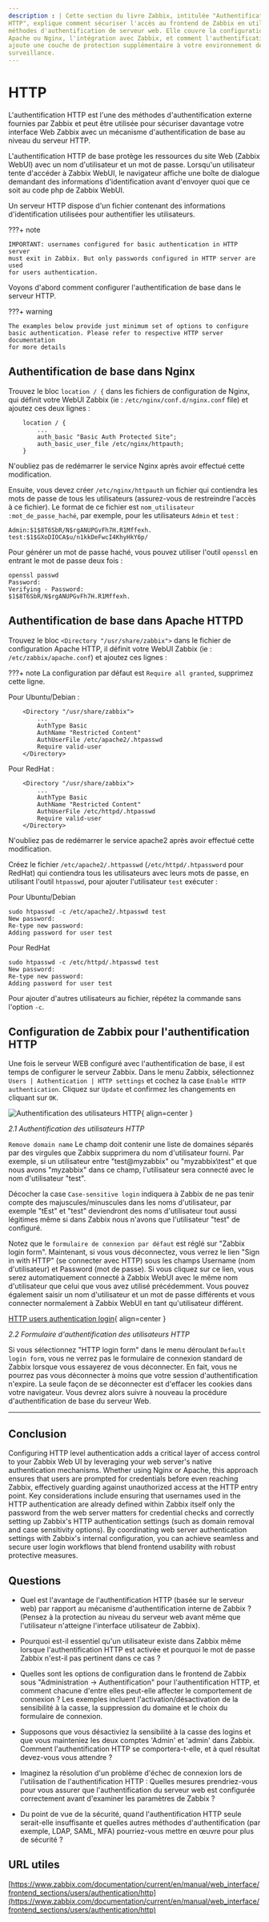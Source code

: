 ```yaml
---
description : | Cette section du livre Zabbix, intitulée "Authentification
HTTP", explique comment sécuriser l'accès au frontend de Zabbix en utilisant les
méthodes d'authentification de serveur web. Elle couvre la configuration avec
Apache ou Nginx, l'intégration avec Zabbix, et comment l'authentification HTTP
ajoute une couche de protection supplémentaire à votre environnement de
surveillance.
---
```


# HTTP

L'authentification HTTP est l'une des méthodes d'authentification externe
fournies par Zabbix et peut être utilisée pour sécuriser davantage votre
interface Web Zabbix avec un mécanisme d'authentification de base au niveau du
serveur HTTP.

L'authentification HTTP de base protège les ressources du site Web (Zabbix
WebUI) avec un nom d'utilisateur et un mot de passe. Lorsqu'un utilisateur tente
d'accéder à Zabbix WebUI, le navigateur affiche une boîte de dialogue demandant
des informations d'identification avant d'envoyer quoi que ce soit au code php
de Zabbix WebUI.

Un serveur HTTP dispose d'un fichier contenant des informations d'identification
utilisées pour authentifier les utilisateurs.

???+ note

    IMPORTANT: usernames configured for basic authentication in HTTP server
    must exit in Zabbix. But only passwords configured in HTTP server are used
    for users authentication.

Voyons d'abord comment configurer l'authentification de base dans le serveur
HTTP.

???+ warning

    The examples below provide just minimum set of options to configure
    basic authentication. Please refer to respective HTTP server documentation
    for more details

## Authentification de base dans Nginx

Trouvez le bloc `location / {` dans les fichiers de configuration de Nginx, qui
définit votre WebUI Zabbix (ie : `/etc/nginx/conf.d/nginx.conf` file) et ajoutez
ces deux lignes :

```
    location / {
        ...
        auth_basic "Basic Auth Protected Site";
        auth_basic_user_file /etc/nginx/httpauth;
    }
```

N'oubliez pas de redémarrer le service Nginx après avoir effectué cette
modification.

Ensuite, vous devez créer `/etc/nginx/httpauth` un fichier qui contiendra les
mots de passe de tous les utilisateurs (assurez-vous de restreindre l'accès à ce
fichier). Le format de ce fichier est `nom_utilisateur :mot_de_passe_haché`, par
exemple, pour les utilisateurs `Admin` et `test` :

```
Admin:$1$8T6SbR/N$rgANUPGvFh7H.R1Mffexh.
test:$1$GXoDIOCA$u/n1kkDeFwcI4KhyHkY6p/
```

Pour générer un mot de passe haché, vous pouvez utiliser l'outil `openssl` en
entrant le mot de passe deux fois :
```
openssl passwd
Password:
Verifying - Password:
$1$8T6SbR/N$rgANUPGvFh7H.R1Mffexh.
```

## Authentification de base dans Apache HTTPD

Trouvez le bloc `<Directory "/usr/share/zabbix">` dans le fichier de
configuration Apache HTTP, il définit votre WebUI Zabbix (ie :
`/etc/zabbix/apache.conf`) et ajoutez ces lignes :

???+ note La configuration par défaut est `Require all granted`, supprimez cette
ligne.

Pour Ubuntu/Debian :
```
    <Directory "/usr/share/zabbix">
        ...
        AuthType Basic
        AuthName "Restricted Content"
        AuthUserFile /etc/apache2/.htpasswd
        Require valid-user
    </Directory>
```

Pour RedHat :
```
    <Directory "/usr/share/zabbix">
        ...
        AuthType Basic
        AuthName "Restricted Content"
        AuthUserFile /etc/httpd/.htpasswd
        Require valid-user
    </Directory>
```

N'oubliez pas de redémarrer le service apache2 après avoir effectué cette
modification.

Créez le fichier `/etc/apache2/.httpasswd` (`/etc/httpd/.htpassword` pour
RedHat) qui contiendra tous les utilisateurs avec leurs mots de passe, en
utilisant l'outil `htpasswd`, pour ajouter l'utilisateur `test` exécuter :

Pour Ubuntu/Debian
```
sudo htpasswd -c /etc/apache2/.htpasswd test
New password: 
Re-type new password: 
Adding password for user test
```

Pour RedHat
```
sudo htpasswd -c /etc/httpd/.htpasswd test
New password: 
Re-type new password: 
Adding password for user test
```

Pour ajouter d'autres utilisateurs au fichier, répétez la commande sans l'option
`-c`.

## Configuration de Zabbix pour l'authentification HTTP

Une fois le serveur WEB configuré avec l'authentification de base, il est temps
de configurer le serveur Zabbix. Dans le menu Zabbix, sélectionnez `Users |
Authentication | HTTP settings` et cochez la case `Enable HTTP authentication`.
Cliquez sur `Update` et confirmez les changements en cliquant sur `OK`.

![Authentification des utilisateurs HTTP](ch02.1-http-auth-settings.png){
align=center }

_2.1 Authentification des utilisateurs HTTP_

`Remove domain name` Le champ doit contenir une liste de domaines séparés par
des virgules que Zabbix supprimera du nom d'utilisateur fourni. Par exemple, si
un utilisateur entre "test@myzabbix" ou "myzabbix\test" et que nous avons
"myzabbix" dans ce champ, l'utilisateur sera connecté avec le nom d'utilisateur
"test".

Décocher la case `Case-sensitive login` indiquera à Zabbix de ne pas tenir
compte des majuscules/minuscules dans les noms d'utilisateur, par exemple "tEst"
et "test" deviendront des noms d'utilisateur tout aussi légitimes même si dans
Zabbix nous n'avons que l'utilisateur "test" de configuré.

Notez que le `formulaire de connexion par défaut` est réglé sur "Zabbix login
form". Maintenant, si vous vous déconnectez, vous verrez le lien "Sign in with
HTTP" (se connecter avec HTTP) sous les champs Username (nom d'utilisateur) et
Password (mot de passe). Si vous cliquez sur ce lien, vous serez automatiquement
connecté à Zabbix WebUI avec le même nom d'utilisateur que celui que vous avez
utilisé précédemment. Vous pouvez également saisir un nom d'utilisateur et un
mot de passe différents et vous connecter normalement à Zabbix WebUI en tant
qu'utilisateur différent.

[HTTP users authentication login](ch02.2-http-auth-login.png){ align=center }

_2.2 Formulaire d'authentification des utilisateurs HTTP_

Si vous sélectionnez "HTTP login form" dans le menu déroulant `Default login
form`, vous ne verrez pas le formulaire de connexion standard de Zabbix lorsque
vous essayerez de vous déconnecter. En fait, vous ne pourrez pas vous
déconnecter à moins que votre session d'authentification n'expire. La seule
façon de se déconnecter est d'effacer les cookies dans votre navigateur. Vous
devrez alors suivre à nouveau la procédure d'authentification de base du serveur
Web.

---

## Conclusion

Configuring HTTP level authentication adds a critical layer of access control to
your Zabbix Web UI by leveraging your web server's native authentication
mechanisms. Whether using Nginx or Apache, this approach ensures that users are
prompted for credentials before even reaching Zabbix, effectively guarding
against unauthorized access at the HTTP entry point. Key considerations include
ensuring that usernames used in the HTTP authentication are already defined
within Zabbix itself only the password from the web server matters for
credential checks and correctly setting up Zabbix's HTTP authentication settings
(such as domain removal and case sensitivity options). By coordinating web
server authentication settings with Zabbix's internal configuration, you can
achieve seamless and secure user login workflows that blend frontend usability
with robust protective measures.

## Questions

- Quel est l'avantage de l'authentification HTTP (basée sur le serveur web) par
  rapport au mécanisme d'authentification interne de Zabbix ? (Pensez à la
  protection au niveau du serveur web avant même que l'utilisateur n'atteigne
  l'interface utilisateur de Zabbix).

- Pourquoi est-il essentiel qu'un utilisateur existe dans Zabbix même lorsque
  l'authentification HTTP est activée et pourquoi le mot de passe Zabbix
  n'est-il pas pertinent dans ce cas ?

- Quelles sont les options de configuration dans le frontend de Zabbix sous
  "Administration → Authentification" pour l'authentification HTTP, et comment
  chacune d'entre elles peut-elle affecter le comportement de connexion ? Les
  exemples incluent l'activation/désactivation de la sensibilité à la casse, la
  suppression du domaine et le choix du formulaire de connexion.

- Supposons que vous désactiviez la sensibilité à la casse des logins et que
  vous mainteniez les deux comptes 'Admin' et 'admin' dans Zabbix. Comment
  l'authentification HTTP se comportera-t-elle, et à quel résultat devez-vous
  vous attendre ?

- Imaginez la résolution d'un problème d'échec de connexion lors de
  l'utilisation de l'authentification HTTP : Quelles mesures prendriez-vous pour
  vous assurer que l'authentification du serveur web est configurée correctement
  avant d'examiner les paramètres de Zabbix ?

- Du point de vue de la sécurité, quand l'authentification HTTP seule
  serait-elle insuffisante et quelles autres méthodes d'authentification (par
  exemple, LDAP, SAML, MFA) pourriez-vous mettre en œuvre pour plus de sécurité
  ?

## URL utiles

[https://www.zabbix.com/documentation/current/en/manual/web_interface/frontend_sections/users/authentication/http](https://www.zabbix.com/documentation/current/en/manual/web_interface/frontend_sections/users/authentication/http)
